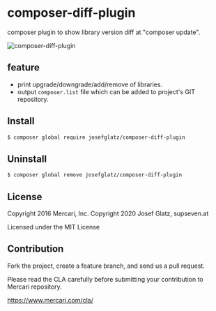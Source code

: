 composer-diff-plugin
====================

composer plugin to show library version diff at "composer update".

![composer-diff-plugin](https://cloud.githubusercontent.com/assets/835251/11893915/46c9bb40-a5b7-11e5-8340-db3917d04221.png)

feature
-----------------

* print upgrade/downgrade/add/remove of libraries.
* output `composer.list` file which can be added to project's GIT repository.


Install
-----------------

```bash
$ composer global require josefglatz/composer-diff-plugin
```

Uninstall
----------------

```bash
$ composer global remove josefglatz/composer-diff-plugin
```

License
---------------

Copyright 2016 Mercari, Inc.
Copyright 2020 Josef Glatz, supseven.at

Licensed under the MIT License

Contribution
--------------

Fork the project, create a feature branch, and send us a pull request.

Please read the CLA carefully before submitting your contribution to Mercari repository.

https://www.mercari.com/cla/
